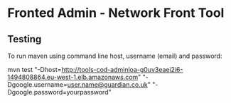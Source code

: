 Fronted Admin - Network Front Tool
==================================

Testing
-------

  To run maven using command line host, username (email) and password:
  
  mvn test "-Dhost=http://tools-cod-adminloa-g0uv3eaei2i6-1494808864.eu-west-1.elb.amazonaws.com" "-Dgoogle.username=user.name@guardian.co.uk" "-Dgoogle.password=yourpassword"
  